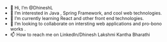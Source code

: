 - 👋 Hi, I’m @DhineshL
- 👀 I’m interested in Java , Spring Framework, and cool web technologies.  
- 🌱 I’m currently learning React and other front end technologies. 
- 💞️ I’m looking to collaborate on intersting web applications and pro-bono works . 
- 📫 How to reach me on LinkedIn/Dhinesh Lakshmi Kantha Bharathi

<!---
DhineshL/DhineshL is a ✨ special ✨ repository because its `README.md` (this file) appears on your GitHub profile.
You can click the Preview link to take a look at your changes.
--->
